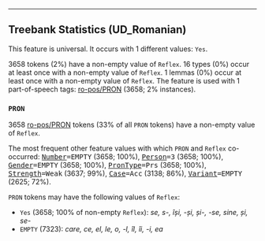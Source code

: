 

--------------------------------------------------------------------------------

## Treebank Statistics (UD_Romanian)

This feature is universal.
It occurs with 1 different values: `Yes`.

3658 tokens (2%) have a non-empty value of `Reflex`.
16 types (0%) occur at least once with a non-empty value of `Reflex`.
1 lemmas (0%) occur at least once with a non-empty value of `Reflex`.
The feature is used with 1 part-of-speech tags: [ro-pos/PRON]() (3658; 2% instances).

### `PRON`

3658 [ro-pos/PRON]() tokens (33% of all `PRON` tokens) have a non-empty value of `Reflex`.

The most frequent other feature values with which `PRON` and `Reflex` co-occurred: <tt><a href="Number.html">Number</a>=EMPTY</tt> (3658; 100%), <tt><a href="Person.html">Person</a>=3</tt> (3658; 100%), <tt><a href="Gender.html">Gender</a>=EMPTY</tt> (3658; 100%), <tt><a href="PronType.html">PronType</a>=Prs</tt> (3658; 100%), <tt><a href="Strength.html">Strength</a>=Weak</tt> (3637; 99%), <tt><a href="Case.html">Case</a>=Acc</tt> (3138; 86%), <tt><a href="Variant.html">Variant</a>=EMPTY</tt> (2625; 72%).

`PRON` tokens may have the following values of `Reflex`:

* `Yes` (3658; 100% of non-empty `Reflex`): <em>se, s-, își, -și, și-, -se, sine, și, se-</em>
* `EMPTY` (7323): <em>care, ce, el, le, o, -l, îl, îi, -i, ea</em>


